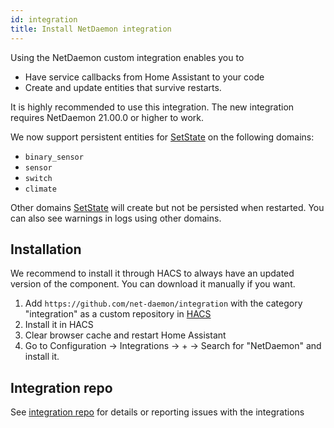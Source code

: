 ```yaml
---
id: integration
title: Install NetDaemon integration
---
```


Using the NetDaemon custom integration enables you to
- Have service callbacks from Home Assistant to your code
- Create and update entities that survive restarts.

It is highly recommended to use this integration. The new integration requires NetDaemon 21.00.0 or higher to work.

We now support persistent entities for [SetState](/docs/api/api_state#set-state-of-custom-entities) on the following domains:
- `binary_sensor`
- `sensor`
- `switch`
- `climate`

Other domains [SetState](/docs/api/api_state#set-state-of-custom-entities) will create but not be persisted when restarted. You can also see warnings in logs using other domains.

## Installation

We recommend to install it through HACS to always have an updated version of the component. You can download it manually if you want.

1. Add `https://github.com/net-daemon/integration` with the category "integration" as a custom repository in [HACS](https://hacs.xyz/docs/faq/custom_repositories)
2. Install it in HACS
3. Clear browser cache and restart Home Assistant
4. Go to Configuration -> Integrations -> + -> Search for "NetDaemon" and install it.

## Integration repo
See [integration repo](https://github.com/net-daemon/integration) for details or reporting issues with the integrations
